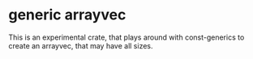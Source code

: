 # generic arrayvec
This is an experimental crate,
that plays around with const-generics to create
an arrayvec, that may have all sizes.